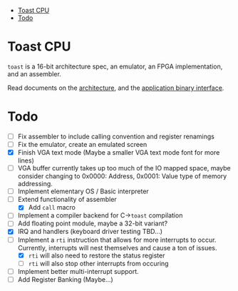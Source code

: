 - [Toast CPU](#toast-cpu)
- [Todo](#todo)

# Toast CPU
`toast` is a 16-bit architecture spec, an emulator, an FPGA implementation, and an assembler.

Read documents on the [architecture](spec/arch.md), and the [application binary interface](spec/abi.md).

# Todo
- [ ] Fix assembler to include calling convention and register renamings
- [ ] Fix the emulator, create an emulated screen
- [x] Finish VGA text mode (Maybe a smaller VGA text mode font for more lines)
- [ ] VGA buffer currently takes up too much of the IO mapped space, maybe consider changing to 0x0000: Address, 0x0001: Value type of memory addressing.
- [ ] Implement elementary OS / Basic interpreter
- [ ] Extend functionality of assembler
    - [x] Add `call` macro
- [ ] Implement a compiler backend for C->`toast` compilation
- [ ] Add floating point module, maybe a 32-bit variant?
- [x] IRQ and handlers (keyboard driver testing TBD...)
- [ ] Implement a `rti` instruction that allows for more interrupts to occur. Currently, interrupts will nest themselves and cause a ton of issues.
    - [x] `rti` will also need to restore the status register
    - [ ] `rti` will also stop other interrupts from occuring
- [ ] Implement better multi-interrupt support.
- [ ] Add Register Banking (Maybe...)
